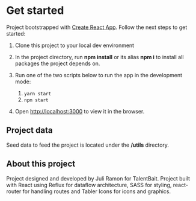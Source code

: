 # Get started

Project bootstrapped with [Create React App](https://github.com/facebook/create-react-app). Follow the next steps to get started:

1. Clone this project to your local dev environment

2. In the project directory, run **npm install** or its alias **npm i** to install all packages the project depends on.

3. Run one of the two scripts below to run the app in the development mode:

   1. `yarn start`
   2. `npm start`

4. Open [http://localhost:3000](http://localhost:3000) to view it in the browser.

## Project data

Seed data to feed the project is located under the **/utils** directory.

## About this project

Project designed and developed by Juli Ramon for TalentBait.
Project built with React using Reflux for dataflow architecture, SASS for styling, react-router for handling routes and Tabler Icons for icons and graphics.
